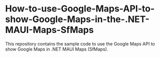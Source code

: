 # How-to-use-Google-Maps-API-to-show-Google-Maps-in-the-.NET-MAUI-Maps-SfMaps
This repository contains the sample code to use the Google Maps API to show Google Maps in .NET MAUI Maps (SfMaps).

